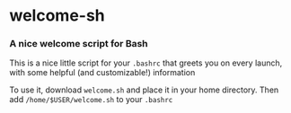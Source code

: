 # welcome-sh
### A nice welcome script for Bash
This is a nice little script for your `.bashrc` that greets you on every launch, with some helpful (and customizable!) information

To use it, download `welcome.sh` and place it in your home directory. Then add `/home/$USER/welcome.sh` to your `.bashrc`
